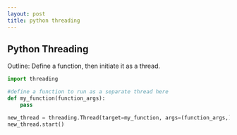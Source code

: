 ```yaml
---
layout: post
title: python threading 
---
```

## Python Threading 

Outline: Define a function, then initiate it as a thread.

```python
import threading 

#define a function to run as a separate thread here
def my_function(function_args):
	pass

new_thread = threading.Thread(target=my_function, args=(function_args,), daemon=True)
new_thread.start()

```

